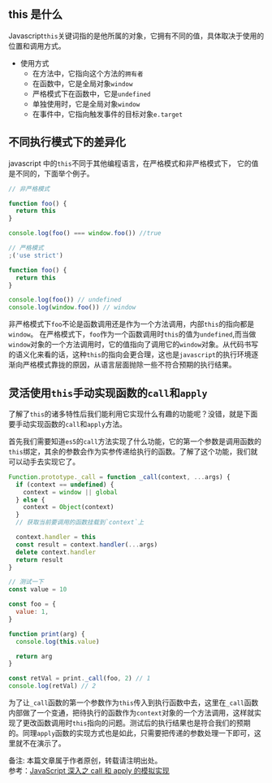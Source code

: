 
## this 是什么

Javascript`this`关键词指的是他所属的对象，它拥有不同的值，具体取决于使用的位置和调用方式。

- 使用方式
  - 在方法中，它指向这个方法的`拥有者`
  - 在函数中，它是全局对象`window`
  - 严格模式下在函数中，它是`undefined`
  - 单独使用时，它是全局对象`window`
  - 在事件中，它指向触发事件的目标对象`e.target`

## 不同执行模式下的差异化

javascript 中的`this`不同于其他编程语言，在严格模式和非严格模式下， 它的值是不同的，下面举个例子。

```javascript
// 非严格模式

function foo() {
  return this
}

console.log(foo() === window.foo()) //true

// 严格模式
;('use strict')

function foo() {
  return this
}

console.log(foo()) // undefined
console.log(window.foo()) // window
```

非严格模式下`foo`不论是函数调用还是作为一个方法调用，内部`this`的指向都是`window`。
在严格模式下，`foo`作为一个函数调用时`this`的值为`undefined`,而当做`window`对象的一个方法调用时，它的值指向了调用它的`window`对象。从代码书写的语义化来看的话，这种`this`的指向会更合理，这也是`javascript`的执行环境逐渐向严格模式靠拢的原因，从语言层面抛除一些不符合预期的执行结果。

## 灵活使用`this`手动实现函数的`call`和`apply`

了解了`this`的诸多特性后我们能利用它实现什么有趣的功能呢？没错，就是下面要手动实现函数的`call`和`apply`方法。

首先我们需要知道`es5`的`call`方法实现了什么功能，它的第一个参数是调用函数的`this`绑定，其余的参数会作为实参传递给执行的函数。了解了这个功能，我们就可以动手去实现它了。

```javascript
Function.prototype._call = function _call(context, ...args) {
  if (context == undefined) {
    context = window || global
  } else {
    context = Object(context)
  }
  // 获取当前要调用的函数挂载到`context`上

  context.handler = this
  const result = context.handler(...args)
  delete context.handler
  return result
}

// 测试一下
const value = 10

const foo = {
  value: 1,
}

function print(arg) {
  console.log(this.value)

  return arg
}

const retVal = print._call(foo, 2) // 1
console.log(retVal) // 2
```

为了让`_call`函数的第一个参数作为`this`传入到执行函数中去，这里在`_call`函数内部做了一个变通，把待执行的函数作为`context`对象的一个方法调用，这样就实现了更改函数调用时`this`指向的问题。测试后的执行结果也是符合我们的预期的。同理`apply`函数的实现方式也是如此，只需要把传递的参数处理一下即可，这里就不在演示了。

备注: 本篇文章属于作者原创，转载请注明出处。<br>
参考：[JavaScript 深入之 call 和 apply 的模拟实现](https://github.com/mqyqingfeng/Blog/issues/11)
